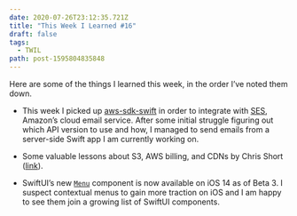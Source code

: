 ```yaml
---
date: 2020-07-26T23:12:35.721Z
title: "This Week I Learned #16"
draft: false
tags:
  - TWIL
path: post-1595804835848
---
```

Here are some of the things I learned this week, in the order I’ve noted them down.

* This week I picked up [aws-sdk-swift](https://github.com/swift-aws/aws-sdk-swift) in order to integrate with [SES](https://aws.amazon.com/ses/), Amazon’s cloud email service. After some initial struggle figuring out which API version to use and how, I managed to send emails from a server-side Swift app I am currently working on.

* Some valuable lessons about S3, AWS billing, and CDNs by Chris Short ([link](https://chrisshort.net/the-aws-bill-heard-around-the-world/)).

* SwiftUI’s new [`Menu`](https://developer.apple.com/documentation/swiftui/menu) component is now available on iOS 14 as of Beta 3. I suspect contextual menus to gain more traction on iOS and I am happy to see them join a growing list of SwiftUI components.